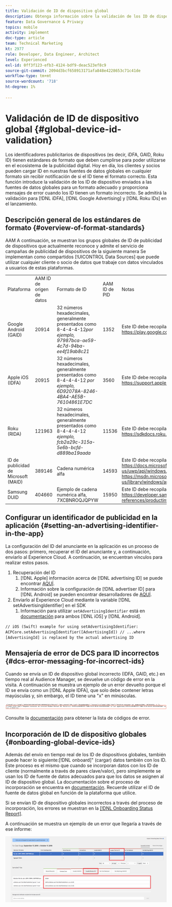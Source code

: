 ```yaml
---
title: Validación de ID de dispositivo global
description: Obtenga información sobre la validación de los ID de dispositivo enviados a las fuentes de datos globales para obtener un formato adecuado y sobre los mensajes de error cuando los ID tienen un formato incorrecto.
feature: Data Governance & Privacy
topics: mobile
activity: implement
doc-type: article
team: Technical Marketing
kt: 2977
role: Developer, Data Engineer, Architect
level: Experienced
exl-id: 0ff3f123-efb3-4124-bdf9-deac523ef8c9
source-git-commit: 2094d3bcf658913171afa848e4228653c71c41de
workflow-type: tm+mt
source-wordcount: '718'
ht-degree: 1%

---
```


# Validación de ID de dispositivo global {#global-device-id-validation}

Los identificadores publicitarios de dispositivos (es decir, iDFA, GAID, Roku ID) tienen estándares de formato que deben cumplirse para poder utilizarse en el ecosistema de la publicidad digital. Hoy en día, los clientes y socios pueden cargar ID en nuestras fuentes de datos globales en cualquier formato sin recibir notificación de si el ID tiene el formato correcto. Esta función introduce la validación de los ID de dispositivo enviados a las fuentes de datos globales para un formato adecuado y proporciona mensajes de error cuando los ID tienen un formato incorrecto. Se admitirá la validación para [!DNL iDFA], [!DNL Google Advertising] y [!DNL Roku IDs] en el lanzamiento.

## Descripción general de los estándares de formato {#overview-of-format-standards}

AAM A continuación, se muestran los grupos globales de ID de publicidad de dispositivos que actualmente reconoce y admite el servicio de campañas de publicidad de dispositivos de la siguiente manera Se implementan como compartidos [!UICONTROL Data Sources] que puede utilizar cualquier cliente o socio de datos que trabaje con datos vinculados a usuarios de estas plataformas.

<table>
  <tr>
   <td>Plataforma </td>
   <td>AAM ID de origen de datos </td>
   <td>Formato de ID </td>
   <td>AAM ID de PID </td>
   <td>Notas </td>
  </tr>
  <tr>
   <td>Google Android (GAID)</td>
   <td>20914</td>
   <td>32 números hexadecimales, generalmente presentados como 8-4-4-4-12<em>por ejemplo, 97987bca-ae59-4c7d-94ba-ee4f19ab8c21<br/> </em> </td>
   <td>1352</td>
   <td>Este ID debe recopilarse en un formulario sin procesar/sin hash/sin modificar Referencia - <a href="https://play.google.com/about/monetization-ads/ads/ad-id/">https://play.google.com/about/monetization-ads/ads/ad-id/</a></td>
  </tr>
  <tr>
   <td>Apple iOS (IDFA)</td>
   <td>20915</td>
   <td>32 números hexadecimales, generalmente presentados como 8-4-4-4-12 <em>por ejemplo, 6D92078A-8246-4BA4-AE5B-76104861E7DC<br /> </em> </td>
   <td>3560</td>
   <td>Este ID debe recopilarse en un formulario sin procesar/sin hash/sin modificar Referencia - <a href="https://support.apple.com/en-us/HT205223">https://support.apple.com/en-us/HT205223</a></td>
  </tr>
  <tr>
   <td>Roku (RIDA)</td>
   <td>121963</td>
   <td>32 números hexadecimales, generalmente presentados como 8-4-4-4-12 <em>ejemplo,</em> <em>fcb2a29c-315a-5e6b-bcfd-d889ba19aada</em></td>
   <td>11536</td>
   <td>Este ID debe recopilarse en un formulario sin procesar/sin hash/sin modificar Referencia - <a href="https://sdkdocs.roku.com/display/sdkdoc/Roku+Advertising+Framework">https://sdkdocs.roku.com/display/sdkdoc/Roku+Advertising+Framework</a> </td>
  </tr>
  <tr>
   <td>ID de publicidad de Microsoft (MAID)</td>
   <td>389146</td>
   <td>Cadena numérica alfa</td>
   <td>14593</td>
   <td>Este ID debe recopilarse en un formulario sin procesar/sin hash/sin modificar Referencia - <a href="https://docs.microsoft.com/en-us/uwp/api/windows.system.userprofile.advertisingmanager.advertisingid">https://docs.microsoft.com/en-us/uwp/api/windows.system.userprofile.advertisingmanager.advertisingid</a><br/><a href="https://msdn.microsoft.com/en-us/library/windows/apps/windows.system.userprofile.advertisingmanager.advertisingid.aspx">https://msdn.microsoft.com/en-us/library/windows/apps/windows.system.userprofile.advertisingmanager.advertisingid.aspx</a></td>
  </tr>
  <tr>
   <td>Samsung DUID</td>
   <td>404660</td>
   <td>Ejemplo de cadena numérica alfa, 7XCBNROQJQPYW</td>
   <td>15950</td>
   <td>Este ID debe recopilarse en un formulario sin procesar/sin hash/sin modificar Referencia - <a href="https://developer.samsung.com/tv/develop/api-references/samsung-product-api-references/productinfo-api">https://developer.samsung.com/tv/develop/api-references/samsung-product-api-references/productinfo-api</a> </td>
  </tr>
</table>

## Configurar un identificador de publicidad en la aplicación {#setting-an-advertising-identifier-in-the-app}

La configuración del ID del anunciante en la aplicación es un proceso de dos pasos: primero, recuperar el ID del anunciante y, a continuación, enviarlo al Experience Cloud. A continuación, se encuentran vínculos para realizar estos pasos.

1. Recuperación del ID
   1. [!DNL Apple] información acerca de [!DNL advertising ID] se puede encontrar [AQUÍ](https://developer.apple.com/documentation/adsupport/asidentifiermanager).
   1. Información sobre la configuración de [!DNL advertiser ID] para [!DNL Android] se pueden encontrar desarrolladores de [AQUÍ](http://android.cn-mirrors.com/google/play-services/id.html).
1. Enviarlo al Experience Cloud mediante la variable [!DNL setAdvertisingIdentifier] en el SDK
   1. Información para utilizar `setAdvertisingIdentifier` está en [documentación](https://aep-sdks.gitbook.io/docs/using-mobile-extensions/mobile-core/identity/identity-api-reference#set-an-advertising-identifier) para ambos [!DNL iOS] y [!DNL Android].

`// iOS (Swift) example for using setAdvertisingIdentifier:`
`ACPCore.setAdvertisingIdentifier([AdvertisingId]) // ...where [AdvertisingId] is replaced by the actual advertising ID`

## Mensajería de error de DCS para ID incorrectos  {#dcs-error-messaging-for-incorrect-ids}

Cuando se envía un ID de dispositivo global incorrecto (IDFA, GAID, etc.) en tiempo real al Audience Manager, se devuelve un código de error en la visita. A continuación se muestra un ejemplo de un error devuelto porque el ID se envía como un [!DNL Apple IDFA], que solo debe contener letras mayúsculas y, sin embargo, el ID tiene una &quot;x&quot; en minúsculas.

![imagen de error](assets/image_4_.png)

Consulte la [documentación](https://experienceleague.adobe.com/docs/audience-manager/user-guide/api-and-sdk-code/dcs/dcs-api-reference/dcs-error-codes.html?lang=en#api-and-sdk-code) para obtener la lista de códigos de error.

## Incorporación de ID de dispositivo globales {#onboarding-global-device-ids}

Además del envío en tiempo real de los ID de dispositivos globales, también puede hacer lo siguiente:[!DNL onboard]&quot; (cargar) datos también con los ID. Este proceso es el mismo que cuando se incorporan datos con los ID de cliente (normalmente a través de pares clave/valor), pero simplemente se usan los ID de fuente de datos adecuados para que los datos se asignen al ID de dispositivo global. La documentación sobre el proceso de incorporación se encuentra en [documentación](https://experienceleague.adobe.com/docs/audience-manager/user-guide/implementation-integration-guides/sending-audience-data/batch-data-transfer-process/batch-data-transfer-overview.html?lang=en#implementation-integration-guides). Recuerde utilizar el ID de fuente de datos global en función de la plataforma que utilice.

Si se envían ID de dispositivo globales incorrectos a través del proceso de incorporación, los errores se muestran en la [[!DNL Onboarding Status Report]](https://experienceleague.adobe.com/docs/audience-manager/user-guide/reporting/onboarding-status-report.html?lang=en#reporting).

A continuación se muestra un ejemplo de un error que llegaría a través de ese informe:

![imagen de error](assets/image_5_.png)
